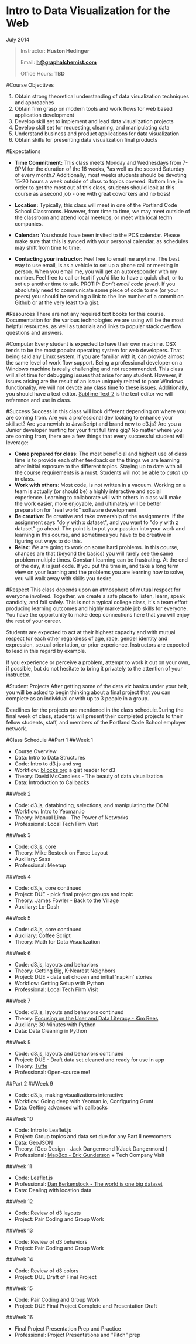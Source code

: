 Intro to Data Visualization for the Web
=============
July 2014

>Instructor: **Huston Hedinger**
>
>Email: **h@graphalchemist.com**
>
>Office Hours: **TBD**

#Course Objectives
1. Obtain strong theoretical understanding of data visualization techniques and approaches
1. Obtain firm grasp on modern tools and work flows for web based application development
1. Develop skill set to implement and lead data visualization projects 
1. Develop skill set for requesting, cleaning, and manipulating data
1. Understand business and product applications for data visualization
1. Obtain skills for presenting data visualization final products

#Expectations
* **Time Commitment:**  This class meets Monday and Wednesdays from 7-9PM for the duration of the 16 weeks, ?as well as the second Saturday of every month.?  Additionally, most weeks students should be devoting 15-20 hours a week outside of class to topics covered.  Bottom line, in order to get the most out of this class, students should look at this course as a second job - one with great coworkers and no boss!

* **Location:** Typically, this class will meet in one of the Portland Code School Classrooms.  However, from time to time, we may meet outside of the classroom and attend local meetups, or meet with local techn companies.

* **Calendar:** You should have been invited to the PCS calendar.  Please make sure that this is synced with your personal calendar, as schedules may shift from time to time.

* **Contacting your instructor:** Feel free to email me anytime.  The best way to use email, is as a vehicle to set up a phone call or meeting in person.  When you email me, you will get an autoresponder with my number.  Feel free to call or text if you'd like to have a quick chat, or to set up another time to talk.  PROTIP: *Don't email code (ever).*  If you absolutely need to communicate some piece of code to me (or your peers) you should be sending a link to the line number of a commit on Github or at the very least to a gist.

#Resources
There are not any required text books for this course.  Documentation for the various technologies we are using will be the most helpful resources, as well as tutorials and links to popular stack overflow questions and answers.

#Computer
Every student is expected to have their own machine.  OSX tends to be the most popular operating system for web developers.  That being said any Linux system, if you are familiar with it, can provide almost the same level of work flow support.  Being a professional developer on a Windows machine is really challenging and not recommended.  This class will allot time for debugging issues that arise for any student.  However, if issues arising are the result of an issue uniquely related to poor Windows functionality, we will not devote any class time to these issues.  Additionally, you should have a text editor.  [Sublime Text 2](http://www.sublimetext.com) is the text editor we will reference and use in class.

#Success
Success in this class will look different depending on where you are coming from.  Are you a professional dev looking to enhance your skillset?  Are you newish to JavaScript and brand new to d3.js?  Are you a Junior developer hunting for your first full time gig?  No matter where you are coming from, there are a few things that every successful student will leverage:
* **Come prepared for class**:  The most beneficial and highest use of class time is to provide each other feedback on the things we are learning after initial exposure to the different topics.  Staying up to date with all the course requirements is a must.  Students will not be able to *catch up* in class.
* **Work with others**:  Most code, is not written in a vacuum.  Working on a team is actually (or should be) a highly interactive and social experience.  Learning to collaborate will with others in class will make the work easier, more enjoyable, and ultimately will be better preparation for "real world" software development.
* **Be creative**: Be creative and take ownership of the assignments.  If the assignment says "do y with x dataset", and you want to "do y with z dataset" go ahead.  The point is to put your passion into your work and learning in this course, and sometimes you have to be creative in figuring out ways to do this.
* **Relax**:  We are going to work on some hard problems.  In this course, chances are that (beyond the basics) you will rarely see the same problem multiple times.  Constant learning can be frustrating.  At the end of the day, it is just code.  If you put the time in, and take a long term view on your learning and the problems you are learning how to solve, you will walk away with skills you desire.

#Respect
This class depends upon an atmosphere of mutual respect for everyone involved. Together, we create a safe place to listen, learn, speak candidly, and fail safely. This is not a typical college class, it's a team effort producing learning outcomes and highly marketable job skills for everyone. You have the opportunity to make deep connections here that you will enjoy the rest of your career.

Students are expected to act at their highest capacity and with mutual respect for each other regardless of age, race, gender identity and expression, sexual orientation, or prior experience. Instructors are expected to lead in this regard by example.

If you experience or perceive a problem, attempt to work it out on your own, if possible, but do not hesitate to bring it privately to the attention of your instructor.

#Student Projects
After getting some of the data viz basics under your belt, you will be asked to begin thinking about a final project that you can complete as an individual or with up to 3 people in a group.

Deadlines for the projects are mentioned in the class schedule.During the final week of class, students will present their completed projects to their fellow students, staff, and members of the Portland Code School employer network.

#Class Schedule
##Part 1
##Week 1
* Course Overview
* Data: Intro to Data Structures
* Code: Intro to d3.js and svg
* Workflow: [bl.ocks.org](http://bl.ocks.org) a gist reader for d3
* Theory: David McCandless - The beauty of data visualization
* Data: Introduction to Callbacks

##Week 2
* Code: d3.js, databinding, selections, and manipulating the DOM
* Workflow: Intro to Yeoman.io
* Theory: Manual Lima - The Power of Networks
* Professional: Local Tech Firm Visit

##Week 3
* Code: d3.js, core
* Theory: Mike Bostock on Force Layout
* Auxiliary: Sass
* Professional: Meetup

##Week 4
* Code: d3.js, core continued
* Project: DUE - pick final project groups and topic
* Theory: James Fowler - Back to the Village
* Auxiliary: Lo-Dash

##Week 5
* Code: d3.js, core continued
* Auxiliary: Coffee Script
* Theory: Math for Data Visualization

##Week 6
* Code: d3.js, layouts and behaviors
* Theory: Getting Big, K-Nearest Neighbors
* Project: DUE - data set chosen and initial 'napkin' stories
* Workflow: Getting Setup with Python   
* Professional: Local Tech Firm Visit

##Week 7
* Code: d3.js, layouts and behaviors continued
* Theory: [Focusing on the User and Data Literacy - Kim Rees](https://www.youtube.com/watch?v=1APb6-IKqas)
* Auxiliary: 30 Minutes with Python 
* Data: Data Cleaning in Python  

##Week 8
* Code: d3.js, layouts and behaviors continued
* Project: DUE - Draft data set cleaned and ready for use in app
* Theory: [Tufte](http://blip.tv/vizworld/edward-tufte-interview-2606471)
* Professional: Open-source me!

##Part 2
##Week 9
* Code: d3.js, making visualizations interactive
* Workflow: Going deep with Yeoman.io, Configuring Grunt
* Data: Getting advanced with callbacks

##Week 10
* Code: Intro to Leaflet.js
* Project: Group topics and data set due for any Part II newcomers
* Data: GeoJSON
* Theory: [Geo Design - Jack Dangermond ](Jack Dangermond ) 
* Professional: [MapBox - Eric Gunderson](https://www.youtube.com/watch?v=xovRk6IAWgo) + Tech Company Visit

##Week 11
* Code: Leaflet.js
* Professional: [Dan Berkenstock - The world is one big dataset](https://www.ted.com/talks/dan_berkenstock_the_world_is_one_big_dataset_now_how_to_photograph_it)
* Data: Dealing with location data

##Week 12
* Code: Review of d3 layouts
* Project: Pair Coding and Group Work

##Week 13
* Code: Review of d3 behaviors
* Project: Pair Coding and Group Work

##Week 14
* Code: Review of d3 colors
* Project: DUE Draft of Final Project

##Week 15
* Code: Pair Coding and Group Work
* Project: DUE Final Project Complete and Presentation Draft

##Week 16
* Final Project Presentation Prep and Practice
* Professional: Project Presentations and "Pitch" prep
